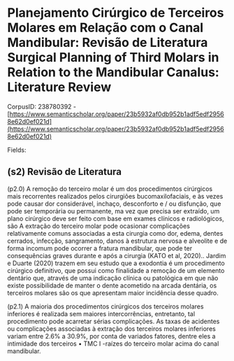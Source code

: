 # Planejamento Cirúrgico de Terceiros Molares em Relação com o Canal Mandibular: Revisão de Literatura Surgical Planning of Third Molars in Relation to the Mandibular Canalus: Literature Review

CorpusID: 238780392 - [https://www.semanticscholar.org/paper/23b5932af0db952b1adf5edf29568e62d0ef021d](https://www.semanticscholar.org/paper/23b5932af0db952b1adf5edf29568e62d0ef021d)

Fields: 

## (s2) Revisão de Literatura
(p2.0) A remoção do terceiro molar é um dos procedimentos cirúrgicos mais recorrentes realizados pelos cirurgiões bucomaxilofaciais, e às vezes pode causar dor considerável, inchaço, desconforto e / ou disfunção, que pode ser temporária ou permanente, ma vez que precisa ser extraído, um plano cirúrgico deve ser feito com base em exames clínicos e radiológicos, são A extração do terceiro molar pode ocasionar complicações relativamente comuns associadas a esta cirurgia como dor, edema, dentes cerrados, infecção, sangramento, danos à estrutura nervosa e alveolite e de forma incomum pode ocorrer a fratura mandibular, que pode ter consequências graves durante e após a cirurgia (KATO et al, 2020).. Jardim e Duarte (2020) trazem em seu estudo que a exodontia é um procedimento cirúrgico definitivo, que possui como finalidade a remoção de um elemento dentário que, através de uma indicação clínica ou patológica em que não existe possibilidade de manter o dente acometido na arcada dentária, os terceiros molares são os que apresentam maior incidência desse quadro.

(p2.1) A maioria dos procedimentos cirúrgicos dos terceiros molares inferiores é realizada sem maiores intercorrências, entretanto, tal procedimento pode acarretar sérias complicações. As taxas de acidentes ou complicações associadas à extração dos terceiros molares inferiores variam entre 2.6% a 30.9%, por conta de variados fatores, dentre eles a intimidade dos terceiros • TMC I -raízes do terceiro molar acima do canal mandibular.
